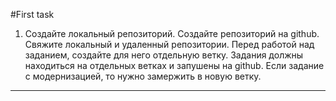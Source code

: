 #First task
1.  Создайте локальный репозиторий. Создайте репозиторий на github. Свяжите локальный и удаленный репозитории. Перед работой над заданием, создайте для него отдельную ветку. Задания должны находиться на отдельных ветках и
запушены на github. Если задание с модернизацией, то нужно замержить в новую ветку.

---

